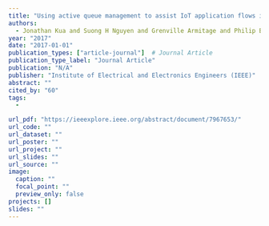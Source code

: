 ```yaml
---
title: "Using active queue management to assist IoT application flows in home broadband networks"
authors:
  - Jonathan Kua and Suong H Nguyen and Grenville Armitage and Philip Branch
year: "2017"
date: "2017-01-01"
publication_types: ["article-journal"]  # Journal Article
publication_type_label: "Journal Article"
publication: "N/A"
publisher: "Institute of Electrical and Electronics Engineers (IEEE)"
abstract: ""
cited_by: "60"
tags:
  - 

url_pdf: "https://ieeexplore.ieee.org/abstract/document/7967653/"
url_code: ""
url_dataset: ""
url_poster: ""
url_project: ""
url_slides: ""
url_source: ""
image:
  caption: ""
  focal_point: ""
  preview_only: false
projects: []
slides: ""
---
```


